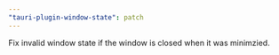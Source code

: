 ```yaml
---
"tauri-plugin-window-state": patch
---
```


Fix invalid window state if the window is closed when it was minimzied.